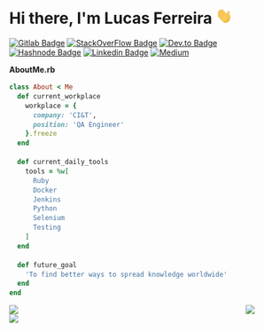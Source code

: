 # Hi there, I'm Lucas Ferreira <img src="https://raw.githubusercontent.com/ABSphreak/ABSphreak/master/gifs/Hi.gif" width="30px"> 

[![Gitlab Badge](https://img.shields.io/badge/gitlab-%2312100E.svg?&style=for-the-badge&logo=gitlab&logoColor=white)](https://gitlab.com/lflucasferreira)
[![StackOverFlow Badge](https://img.shields.io/badge/stackoverflow-%4CA143.svg?&style=for-the-badge&logo=stackoverflow&logoColor=white)](https://stackoverflow.com/users/13920529)
[![Dev.to Badge](https://img.shields.io/badge/dev.to-%2312100E.svg?&style=for-the-badge&logo=dev.to&logoColor=white)](https://dev.to/lflucasferreira)
[![Hashnode Badge](https://img.shields.io/badge/Hashnode-2962FF?style=for-the-badge&logo=hashnode&logoColor=white)](https://lucasferreira.hashnode.dev/)
[![Linkedin Badge](https://img.shields.io/badge/linkedin-%230077B5.svg?&style=for-the-badge&logo=linkedin&logoColor=white)](https://linkedin.com/in/lflucasferreira)
[![Medium](https://img.shields.io/badge/medium-%03a57a.svg?&style=for-the-badge&logo=medium&logoColor=white)](https://medium.com/@lflucasferreira)

**AboutMe.rb**

```ruby
class About < Me
  def current_workplace
    workplace = {
      company: 'CI&T',
      position: 'QA Engineer'
    }.freeze
  end
  
  def current_daily_tools
    tools = %w[
      Ruby
      Docker
      Jenkins
      Python
      Selenium
      Testing
    ]
  end
  
  def future_goal
    'To find better ways to spread knowledge worldwide'
  end
end
```

<img width="427px" align="left" src="https://github-readme-stats.vercel.app/api?username=lflucasferreira&theme=dark&show_icons=true&hide=stars,prs&count_private=true" />
<img width="300px" align="left" src="https://github-readme-stats.vercel.app/api/top-langs/?username=lflucasferreira&layout=compact&hide=html&theme=dark" />

![](https://visitor-badge.glitch.me/badge?page_id=lflucasferreira.lflucasferreira)
